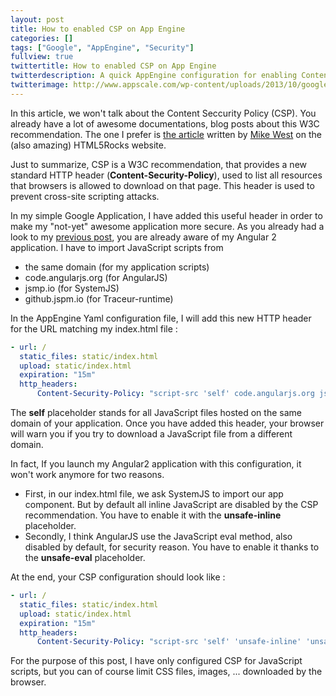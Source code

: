```yaml
---
layout: post
title: How to enabled CSP on App Engine
categories: []
tags: ["Google", "AppEngine", "Security"]
fullview: true
twittertitle: How to enabled CSP on App Engine
twitterdescription: A quick AppEngine configuration for enabling Content-Security-Header HTTP header in order to make your application more secure
twitterimage: http://www.appscale.com/wp-content/uploads/2013/10/google-app-engine-logo.png
---
```


In this article, we won't talk about the Content Seccurity Policy (CSP). You already have a lot of awesome documentations, blog posts about this W3C recommendation. The one I prefer is [the article](http://www.html5rocks.com/en/tutorials/security/content-security-policy/?redirect_from_locale=fr) written by [Mike West](https://twitter.com/mikewest) on the (also amazing) HTML5Rocks website. 

Just to summarize, CSP is a W3C recommendation, that provides a new standard HTTP header (**Content-Security-Policy**), used to list all resources that browsers is allowed to download on that page. This header is used to prevent cross-site scripting attacks. 

In my simple Google Application, I have added this useful header in order to make my "not-yet" awesome application more secure. As you already had a look to my [previous post](http://gillespie59.github.io/2015/08/06/google-appengine-setup.html), you are already aware of my Angular 2 application. I have to import JavaScript scripts from 
- the same domain (for my application scripts)
- code.angularjs.org (for AngularJS)
- jsmp.io (for SystemJS)
- github.jspm.io (for Traceur-runtime)

In the AppEngine Yaml configuration file, I will add this new HTTP header for the URL matching my index.html file :

```yaml
- url: /
  static_files: static/index.html
  upload: static/index.html
  expiration: "15m"
  http_headers:
      Content-Security-Policy: "script-src 'self' code.angularjs.org jspm.io github.jspm.io;'"
```
The **self** placeholder stands for all JavaScript files hosted on the same domain of your application. 
Once you have added this header, your browser will warn you if you try to download a JavaScript file from a different domain. 

In fact, If you launch my Angular2 application with this configuration, it won't work anymore for two reasons. 

- First, in our index.html file, we ask SystemJS to import our app component. But by default all inline JavaScript are disabled by the CSP recommendation. You have to enable it with the **unsafe-inline** placeholder.
- Secondly, I think AngularJS use the JavaScript eval method, also disabled by default, for security reason. You have to enable it thanks to the **unsafe-eval** placeholder. 

At the end, your CSP configuration should look like : 

```yaml
- url: /
  static_files: static/index.html
  upload: static/index.html
  expiration: "15m"
  http_headers:
      Content-Security-Policy: "script-src 'self' 'unsafe-inline' 'unsafe-eval' code.angularjs.org jspm.io github.jspm.io;'"

```

For the purpose of this post, I have only configured CSP for JavaScript scripts, but you can of course limit CSS files, images, ... downloaded by the browser. 




